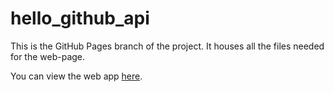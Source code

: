 # hello_github_api

This is the GitHub Pages branch of the project. It houses all the files needed for the web-page.

You can view the web app [here](http://koreahaos.github.io/hello_github_api).
